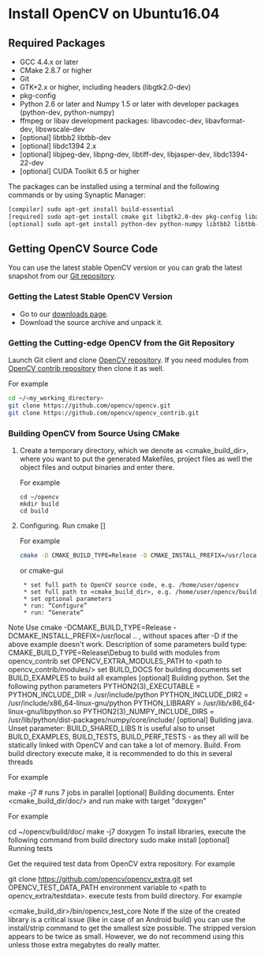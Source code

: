 # Install OpenCV on Ubuntu16.04

## Required Packages

* GCC 4.4.x or later
* CMake 2.8.7 or higher
* Git
* GTK+2.x or higher, including headers (libgtk2.0-dev)
* pkg-config
* Python 2.6 or later and Numpy 1.5 or later with developer packages (python-dev, python-numpy)
* ffmpeg or libav development packages: libavcodec-dev, libavformat-dev, libswscale-dev
* [optional] libtbb2 libtbb-dev
* [optional] libdc1394 2.x
* [optional] libjpeg-dev, libpng-dev, libtiff-dev, libjasper-dev, libdc1394-22-dev
* [optional] CUDA Toolkit 6.5 or higher

The packages can be installed using a terminal and the following commands or by using Synaptic Manager:

```bash
[compiler] sudo apt-get install build-essential
[required] sudo apt-get install cmake git libgtk2.0-dev pkg-config libavcodec-dev libavformat-dev libswscale-dev
[optional] sudo apt-get install python-dev python-numpy libtbb2 libtbb-dev libjpeg-dev libpng-dev libtiff-dev libjasper-dev libdc1394-22-dev
```

## Getting OpenCV Source Code

You can use the latest stable OpenCV version or you can grab the latest snapshot from our [Git repository](https://github.com/opencv/opencv.git).

### Getting the Latest Stable OpenCV Version

* Go to our [downloads page](http://opencv.org/releases.html).
* Download the source archive and unpack it.

### Getting the Cutting-edge OpenCV from the Git Repository

Launch Git client and clone [OpenCV repository](http://github.com/opencv/opencv). If you need modules from [OpenCV contrib repository](http://github.com/opencv/opencv_contrib) then clone it as well.

For example

```bash
cd ~/<my_working_directory>
git clone https://github.com/opencv/opencv.git
git clone https://github.com/opencv/opencv_contrib.git
```

### Building OpenCV from Source Using CMake

1. Create a temporary directory, which we denote as <cmake_build_dir>, where you want to put the generated Makefiles, project files as well the object files and output binaries and enter there.

    For example

    ```
    cd ~/opencv
    mkdir build
    cd build
    ```
  
2. Configuring. Run cmake [<some optional parameters>] <path to the OpenCV source directory>

    For example

    ```bash
    cmake -D CMAKE_BUILD_TYPE=Release -D CMAKE_INSTALL_PREFIX=/usr/local ..
    ```

    or cmake-gui

        * set full path to OpenCV source code, e.g. /home/user/opencv
        * set full path to <cmake_build_dir>, e.g. /home/user/opencv/build
        * set optional parameters
        * run: “Configure”
        * run: “Generate”
Note
Use cmake -DCMAKE_BUILD_TYPE=Release -DCMAKE_INSTALL_PREFIX=/usr/local .. , without spaces after -D if the above example doesn't work.
Description of some parameters
build type: CMAKE_BUILD_TYPE=Release\Debug
to build with modules from opencv_contrib set OPENCV_EXTRA_MODULES_PATH to <path to opencv_contrib/modules/>
set BUILD_DOCS for building documents
set BUILD_EXAMPLES to build all examples
[optional] Building python. Set the following python parameters
PYTHON2(3)_EXECUTABLE = <path to python>
PYTHON_INCLUDE_DIR = /usr/include/python<version>
PYTHON_INCLUDE_DIR2 = /usr/include/x86_64-linux-gnu/python<version>
PYTHON_LIBRARY = /usr/lib/x86_64-linux-gnu/libpython<version>.so
PYTHON2(3)_NUMPY_INCLUDE_DIRS = /usr/lib/python<version>/dist-packages/numpy/core/include/
[optional] Building java.
Unset parameter: BUILD_SHARED_LIBS
It is useful also to unset BUILD_EXAMPLES, BUILD_TESTS, BUILD_PERF_TESTS - as they all will be statically linked with OpenCV and can take a lot of memory.
Build. From build directory execute make, it is recommended to do this in several threads

For example

make -j7 # runs 7 jobs in parallel
[optional] Building documents. Enter <cmake_build_dir/doc/> and run make with target "doxygen"

For example

cd ~/opencv/build/doc/
make -j7 doxygen
To install libraries, execute the following command from build directory
sudo make install
[optional] Running tests

Get the required test data from OpenCV extra repository.
For example

git clone https://github.com/opencv/opencv_extra.git
set OPENCV_TEST_DATA_PATH environment variable to <path to opencv_extra/testdata>.
execute tests from build directory.
For example

<cmake_build_dir>/bin/opencv_test_core
Note
If the size of the created library is a critical issue (like in case of an Android build) you can use the install/strip command to get the smallest size possible. The stripped version appears to be twice as small. However, we do not recommend using this unless those extra megabytes do really matter.
